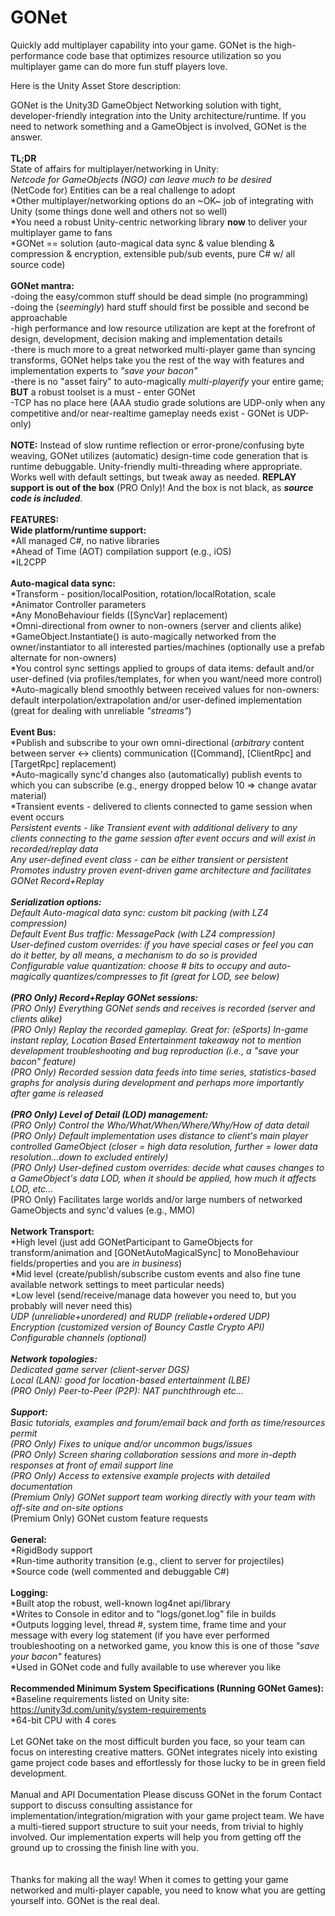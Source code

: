 # GONet
Quickly add multiplayer capability into your game. GONet is the high-performance code base that optimizes resource utilization so you multiplayer game can do more fun stuff players love.

Here is the Unity Asset Store description:

GONet is the Unity3D GameObject Networking solution with tight, developer-friendly integration into the Unity architecture/runtime.  If you need to network something and a GameObject is involved, GONet is the answer.
<br><br>
<strong>TL;DR</strong>
<br>State of affairs for multiplayer/networking in Unity:
<br>*Netcode for GameObjects (NGO) can leave much to be desired
<br>*(NetCode for) Entities can be a real challenge to adopt
<br>*Other multiplayer/networking options do an ~OK~ job of integrating with Unity (some things done well and others not so well)
<br>*You need a robust Unity-centric networking library <strong>now</strong> to deliver your multiplayer game to fans
<br>*GONet == solution (auto-magical data sync & value blending & compression & encryption, extensible pub/sub events, pure C# w/ all source code) 
<br><br>
<strong>GONet mantra:</strong>
<br>-doing the easy/common stuff should be dead simple (no programming)
<br>-doing the (<em>seemingly</em>) hard stuff should first be possible and second be approachable
<br>-high performance and low resource utilization are kept at the forefront of design, development, decision making and implementation details
<br>-there is much more to a great networked multi-player game than syncing transforms, GONet helps take you the rest of the way with features and implementation experts to <em>"save your bacon"</em>
<br>-there is no "asset fairy" to auto-magically <em>multi-playerify</em> your entire game; <strong>BUT</strong> a robust toolset is a must - enter GONet
<br>-TCP has no place here (AAA studio grade solutions are UDP-only when any competitive and/or near-realtime gameplay needs exist - GONet is UDP-only)
<br><br>
<strong>NOTE:</strong> Instead of slow runtime reflection or error-prone/confusing byte weaving, GONet utilizes (automatic) design-time code generation that is runtime debuggable. Unity-friendly multi-threading where appropriate. Works well with default settings, but tweak away as needed. <strong>REPLAY support is out of the box</strong> (PRO Only)!  And the box is not black, as <strong><em>source code is included</em></strong>.
<br><br>
<strong>FEATURES:</strong>
<br><strong>Wide platform/runtime support:</strong>
<br>*All managed C#, no native libraries
<br>*Ahead of Time (AOT) compilation support (e.g., iOS)
<br>*IL2CPP
<br><br><strong>Auto-magical data sync:</strong>
<br>*Transform - position/localPosition, rotation/localRotation, scale
<br>*Animator Controller parameters
<br>*Any MonoBehaviour fields ([SyncVar] replacement)
<br>*Omni-directional from owner to non-owners (server and clients alike)
<br>*GameObject.Instantiate() is auto-magically networked from the owner/instantiator to all interested parties/machines (optionally use a prefab alternate for non-owners)
<br>*You control sync settings applied to groups of data items: default and/or user-defined (via profiles/templates, for when you want/need more control)
<br>*Auto-magically blend smoothly between received values for non-owners: default interpolation/extrapolation and/or user-defined implementation (great for dealing with unreliable <em>"streams"</em>)
<br><br><strong>Event Bus:</strong>
<br>*Publish and subscribe to your own omni-directional (<em>arbitrary</em> content between server <-> clients) communication  ([Command], [ClientRpc] and [TargetRpc] replacement)
<br>*Auto-magically sync'd changes also (automatically) publish events to which you can subscribe (e.g., energy dropped below 10 => change avatar material)
<br>*Transient events - delivered to clients connected to game session when event occurs
<br>*Persistent events - like Transient event with additional delivery to any clients connecting to the game session after event occurs and will exist in recorded/replay data
<br>*Any user-defined event class - can be either transient or persistent
<br>*Promotes industry proven event-driven game architecture and facilitates GONet Record+Replay
<br><br><strong>Serialization options:</strong>
<br>*Default Auto-magical data sync:  custom bit packing (with LZ4 compression)
<br>*Default Event Bus traffic: MessagePack (with LZ4 compression)
<br>*User-defined custom overrides: if you have special cases or feel you can do it better, by all means, a mechanism to do so is provided
<br>*Configurable value quantization: choose # bits to occupy and auto-magically quantizes/compresses to fit (great for LOD, <em>see below</em>)
<br><br><strong>(PRO Only) Record+Replay GONet sessions:</strong>
<br>*(PRO Only) Everything GONet sends and receives is recorded (server and clients alike)
<br>*(PRO Only) Replay the recorded gameplay. Great for: (eSports) In-game instant replay, Location Based Entertainment takeaway not to mention development troubleshooting and bug reproduction (i.e., a <em>"save your bacon"</em> feature)
<br>*(PRO Only) Recorded session data feeds into time series, statistics-based graphs for analysis during development and perhaps more importantly after game is released
<br><br><strong>(PRO Only) Level of Detail (LOD) management:</strong>
<br>*(PRO Only) Control the Who/What/When/Where/Why/How of data detail
<br>*(PRO Only) Default implementation uses distance to client's main player controlled GameObject (closer = high data resolution, further = lower data resolution...down to excluded entirely)
<br>*(PRO Only) User-defined custom overrides: decide what causes changes to a GameObject's data LOD, when it should be applied, how much it affects LOD, etc...
<br>*(PRO Only) Facilitates large worlds and/or large numbers of networked GameObjects and sync'd values (e.g., MMO)
<br><br><strong>Network Transport:</strong>
<br>*High level (just add GONetParticipant to GameObjects for transform/animation and [GONetAutoMagicalSync] to MonoBehaviour fields/properties and you are <em>in business</em>)
<br>*Mid level (create/publish/subscribe custom events and also fine tune available network settings to meet particular needs)
<br>*Low level (send/receive/manage data however you need to, but you probably will never need this)
<br>*UDP (unreliable+unordered) and RUDP (reliable+ordered UDP)
<br>*Encryption (customized version of Bouncy Castle Crypto API)
<br>*Configurable channels (optional)
<br><br><strong>Network topologies:</strong>
<br>*Dedicated game server (client-server DGS)
<br>*Local (LAN): good for location-based entertainment (LBE)
<br>*(PRO Only) Peer-to-Peer (P2P): NAT punchthrough etc...
<br><br><strong>Support:</strong>
<br>*Basic tutorials, examples and forum/email back and forth as time/resources permit
<br>*(PRO Only) Fixes to unique and/or uncommon bugs/issues
<br>*(PRO Only) Screen sharing collaboration sessions and more in-depth responses at front of email support line
<br>*(PRO Only) Access to extensive example projects with detailed documentation
<br>*(Premium Only) GONet support team working directly with your team with off-site and on-site options
<br>*(Premium Only) GONet custom feature requests
<br><br><strong>General:</strong>
<br>*RigidBody support
<br>*Run-time authority transition (e.g., client to server for projectiles)
<br>*Source code (well commented and debuggable C#)
<br><br><strong>Logging:</strong>
<br>*Built atop the robust, well-known log4net api/library
<br>*Writes to Console in editor and to "logs/gonet.log" file in builds
<br>*Outputs logging level, thread #, system time, frame time and your message with every log statement (if you have ever performed troubleshooting on a networked game, you know this is one of those <em>"save your bacon"</em> features)
<br>*Used in GONet code and fully available to use wherever you like
<br><br>
<strong>Recommended Minimum System Specifications (Running GONet Games):</strong>
<br>*Baseline requirements listed on Unity site: https://unity3d.com/unity/system-requirements
<br>*64-bit CPU with 4 cores
<br><br>
Let GONet take on the most difficult burden you face, so your team can focus on interesting creative matters.  GONet integrates nicely into existing game project code bases and effortlessly for those lucky to be in green field development.
<br><br>
Manual and API Documentation 
Please discuss GONet in the forum
Contact support to discuss consulting assistance for implementation/integration/migration with your game project team.  We have a multi-tiered support structure to suit your needs, from trivial to highly involved.  Our implementation experts will help you from getting off the ground up to crossing the finish line with you.
<br><br>
<br>Thanks for making all the way!  When it comes to getting your game networked and multi-player capable, you need to know what you are getting yourself into.  GONet is the real deal.
